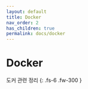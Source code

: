 ```yaml
---
layout: default
title: Docker
nav_order: 2
has_children: true
permalink: docs/docker
---
```



# Docker


도커 관련 정리
{: .fs-6 .fw-300 }